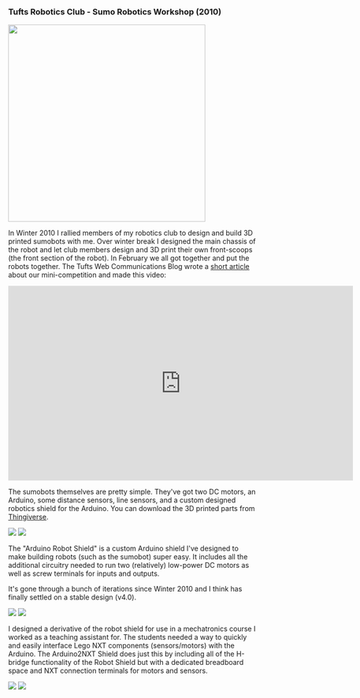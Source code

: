 <link rel="stylesheet" type="text/css" href="../../style.css">

### Tufts Robotics Club - Sumo Robotics Workshop (2010)

<div class="image-row">
    <img src="content/sumo/sumo_collaboration.jpeg" width="400">
</div>

In Winter 2010 I rallied members of my robotics club to design and build 3D printed sumobots with me. Over winter break I designed the main chassis of the robot and let club members design and 3D print their own front-scoops (the front section of the robot). In February we all got together and put the robots together. The Tufts Web Communications Blog wrote a <a href="http://enews.tufts.edu/stories/1642/2010/03/31/WillLangford">short article</a> about our mini-competition and made this video:

<div class="image-row">
    <iframe width="700" height="395" src="http://www.youtube.com/embed/Jp-x0tJwwCU" frameborder="0" allowfullscreen></iframe>
</div>

The sumobots themselves are pretty simple. They've got two DC motors, an Arduino, some distance sensors, line sensors, and a custom designed robotics shield for the Arduino. You can download the 3D printed parts from <a href="http://www.thingiverse.com/thing:1548">Thingiverse</a>.

<div class="image-row">
    <img src="content/sumo/sumobot.jpeg">
    <img src="content/sumo/sumobot_pcb.jpeg">
</div>

The "Arduino Robot Shield" is a custom Arduino shield I've designed to make building robots (such as the sumobot) super easy. It includes all the additional circuitry needed to run two (relatively) low-power DC motors as well as screw terminals for inputs and outputs.


It's gone through a bunch of iterations since Winter 2010 and I think has finally settled on a stable design (v4.0).

<div class="image-row" style="max-height:80%">
    <img src="content/sumo/sumobot_pcb_design.jpeg">
    <img src="content/sumo/robot_shield_v4.0.png">
</div>

I designed a derivative of the robot shield for use in a mechatronics course I worked as a teaching assistant for. The students needed a way to quickly and easily interface Lego NXT components (sensors/motors) with the Arduino. The Arduino2NXT Shield does just this by including all of the H-bridge functionality of the Robot Shield but with a dedicated breadboard space and NXT connection terminals for motors and sensors.

<div class="image-row">
    <img src="content/sumo/arduino2nxt.png">
    <img src="content/sumo/arduino2nxt_with_motors.png">
</div>